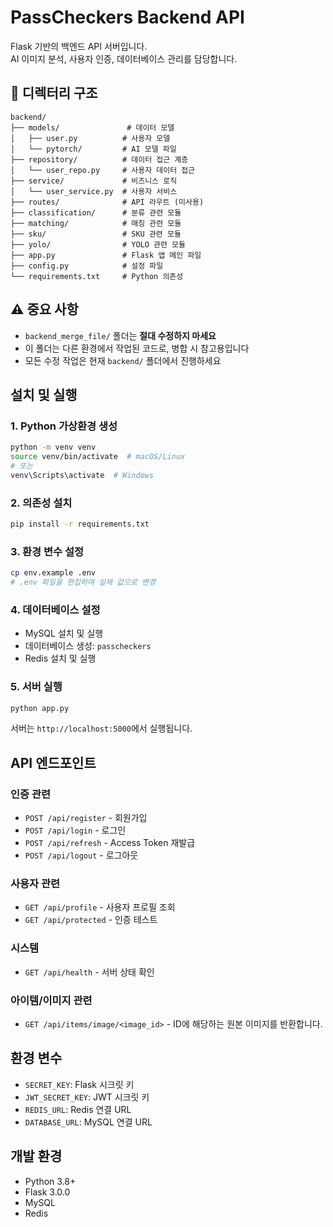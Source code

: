 # PassCheckers Backend API

Flask 기반의 백엔드 API 서버입니다.  
AI 이미지 분석, 사용자 인증, 데이터베이스 관리를 담당합니다.

## 📁 디렉터리 구조

```
backend/
├── models/               # 데이터 모델
│   ├── user.py          # 사용자 모델
│   └── pytorch/         # AI 모델 파일
├── repository/          # 데이터 접근 계층
│   └── user_repo.py     # 사용자 데이터 접근
├── service/             # 비즈니스 로직
│   └── user_service.py  # 사용자 서비스
├── routes/              # API 라우트 (미사용)
├── classification/      # 분류 관련 모듈
├── matching/            # 매칭 관련 모듈
├── sku/                 # SKU 관련 모듈
├── yolo/                # YOLO 관련 모듈
├── app.py               # Flask 앱 메인 파일
├── config.py            # 설정 파일
└── requirements.txt     # Python 의존성
```

## ⚠️ 중요 사항

- `backend_merge_file/` 폴더는 **절대 수정하지 마세요**
- 이 폴더는 다른 환경에서 작업된 코드로, 병합 시 참고용입니다
- 모든 수정 작업은 현재 `backend/` 폴더에서 진행하세요

## 설치 및 실행

### 1. Python 가상환경 생성
```bash
python -m venv venv
source venv/bin/activate  # macOS/Linux
# 또는
venv\Scripts\activate  # Windows
```

### 2. 의존성 설치
```bash
pip install -r requirements.txt
```

### 3. 환경 변수 설정
```bash
cp env.example .env
# .env 파일을 편집하여 실제 값으로 변경
```

### 4. 데이터베이스 설정
- MySQL 설치 및 실행
- 데이터베이스 생성: `passcheckers`
- Redis 설치 및 실행

### 5. 서버 실행
```bash
python app.py
```

서버는 `http://localhost:5000`에서 실행됩니다.

## API 엔드포인트

### 인증 관련
- `POST /api/register` - 회원가입
- `POST /api/login` - 로그인
- `POST /api/refresh` - Access Token 재발급
- `POST /api/logout` - 로그아웃

### 사용자 관련
- `GET /api/profile` - 사용자 프로필 조회
- `GET /api/protected` - 인증 테스트

### 시스템
- `GET /api/health` - 서버 상태 확인

### 아이템/이미지 관련
- `GET /api/items/image/<image_id>` - ID에 해당하는 원본 이미지를 반환합니다.

## 환경 변수

- `SECRET_KEY`: Flask 시크릿 키
- `JWT_SECRET_KEY`: JWT 시크릿 키
- `REDIS_URL`: Redis 연결 URL
- `DATABASE_URL`: MySQL 연결 URL

## 개발 환경

- Python 3.8+
- Flask 3.0.0
- MySQL
- Redis 